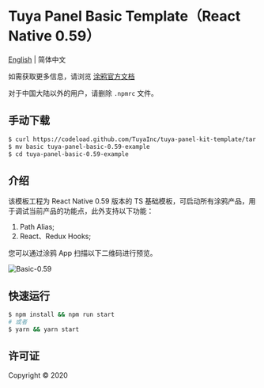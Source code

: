 # Tuya Panel Basic Template（React Native 0.59）

[English](./README.md) | 简体中文

如需获取更多信息，请浏览 [涂鸦官方文档](https://docs.tuya.com)

对于中国大陆以外的用户，请删除 `.npmrc` 文件。

## 手动下载

```bash
$ curl https://codeload.github.com/TuyaInc/tuya-panel-kit-template/tar.gz/develop | tar -xz --strip=2 tuya-panel-kit-template-develop/examples/basic-0.59
$ mv basic tuya-panel-basic-0.59-example
$ cd tuya-panel-basic-0.59-example
```

## 介绍

该模板工程为 React Native 0.59 版本的 TS 基础模板，可启动所有涂鸦产品，用于调试当前产品的功能点，此外支持以下功能：

1. Path Alias;
2. React、Redux Hooks;

您可以通过涂鸦 App 扫描以下二维码进行预览。

![Basic-0.59](https://images.tuyacn.com/rms-static/91fab3d0-392d-11eb-8584-77b31b3e78b8-1607415345037.png?tyName=basic-0.59.png)

## 快速运行

```bash
$ npm install && npm run start
# 或者
$ yarn && yarn start
```

## 许可证

Copyright © 2020
